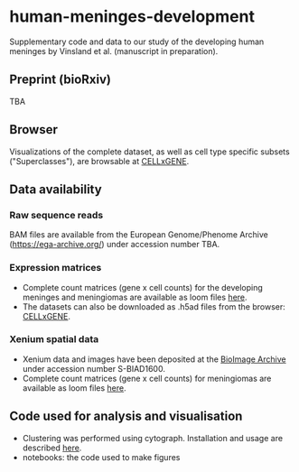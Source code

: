 # human-meninges-development
Supplementary code and data to our study of the developing human meninges by Vinsland et al. (manuscript in preparation).

## Preprint (bioRxiv)

TBA

## Browser

Visualizations of the complete dataset, as well as cell type specific subsets ("Superclasses"), are browsable at [CELLxGENE](https://cellxgene.cziscience.com/collections/7d66d871-091f-4602-9f42-85f86d2853e0).

## Data availability

### Raw sequence reads

BAM files are available from the European Genome/Phenome Archive (https://ega-archive.org/) under accession number TBA. 

### Expression matrices

- Complete count matrices (gene x cell counts) for the developing meninges and meningiomas are available as loom files [here](loom_files.md).
- The datasets can also be downloaded as .h5ad files from the browser: [CELLxGENE](https://cellxgene.cziscience.com/collections/7d66d871-091f-4602-9f42-85f86d2853e0). 

### Xenium spatial data

- Xenium data and images have been deposited at the [BioImage Archive](https://www.ebi.ac.uk/bioimage-archive/) under accession number S-BIAD1600.
- Complete count matrices (gene x cell counts) for meningiomas are available as loom files [here](loom_files.md).

## Code used for analysis and visualisation

- Clustering was performed using cytograph. Installation and usage are described [here](https://github.com/linnarsson-lab/adult-human-brain/tree/main/cytograph). 
- notebooks: the code used to make figures

